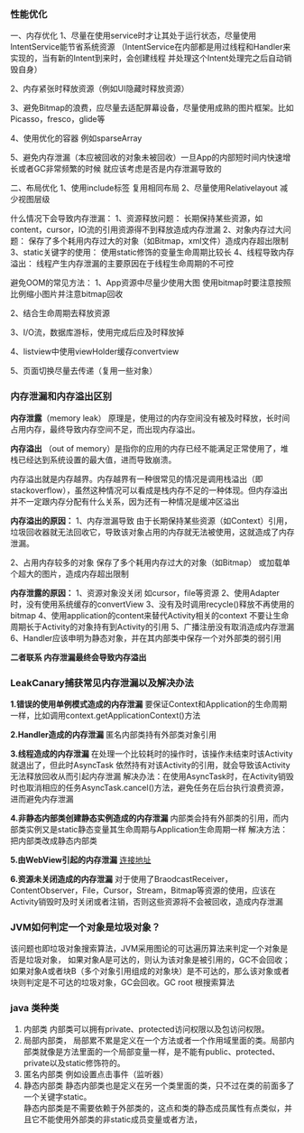 ### 性能优化
一、内存优化
1、尽量在使用service时才让其处于运行状态，尽量使用IntentService能节省系统资源
   （IntentService在内部都是用过线程和Handler来实现的，当有新的Intent到来时，会创建线程
   并处理这个Intent处理完之后自动销毁自身）

2、内存紧张时释放资源（例如UI隐藏时释放资源）

3、避免Bitmap的浪费，应尽量去适配屏幕设备，尽量使用成熟的图片框架。比如Picasso，fresco，glide等

4、使用优化的容器 例如sparseArray

5、避免内存泄漏（本应被回收的对象未被回收）一旦App的内部短时间内快速增长或者GC非常频繁的时候
   就应该考虑是否是内存泄漏导致的

二、布局优化
    1、使用include标签 复用相同布局
    2、尽量使用Relativelayout 减少视图层级

什么情况下会导致内存泄漏：
     1、资源释放问题：
            长期保持某些资源，如content，cursor，IO流的引用资源得不到释放造成内存泄漏
     2、对象内存过大问题：
            保存了多个耗用内存过大的对象（如Bitmap，xml文件）造成内存超出限制
     3、static关键字的使用：
            使用static修饰的变量生命周期比较长
     4、线程导致内存溢出：
             线程产生内存泄漏的主要原因在于线程生命周期的不可控

避免OOM的常见方法：
1、App资源中尽量少使用大图 使用bitmap时要注意按照比例缩小图片并注意bitmap回收

2、结合生命周期去释放资源

3、I/O流，数据库游标，使用完成后应及时释放掉

4、listview中使用viewHolder缓存convertview

5、页面切换尽量去传递（复用一些对象）



### 内存泄漏和内存溢出区别

**内存泄露**（memory leak） 原理是，使用过的内存空间没有被及时释放，长时间占用内存，最终导致内存空间不足，而出现内存溢出。

**内存溢出** （out of memory）是指你的应用的内存已经不能满足正常使用了，堆栈已经达到系统设置的最大值，进而导致崩溃。

 内存溢出就是内存越界。内存越界有一种很常见的情况是调用栈溢出（即stackoverflow），虽然这种情况可以看成是栈内存不足的一种体现。但内存溢出并不一定跟内存分配有什么关系，因为还有一种情况是缓冲区溢出


**内存溢出的原因：**
1、内存泄漏导致
由于长期保持某些资源（如Context）引用，垃圾回收器就无法回收它，导致该对象占用的内存就无法被使用，这就造成了内存泄漏。

2、占用内存较多的对象
保存了多个耗用内存过大的对象（如Bitmap） 或加载单个超大的图片，造成内存超出限制


**内存泄露的原因：**
1、资源对象没关闭  如cursor，file等资源
2、使用Adapter时，没有使用系统缓存的convertView
3、没有及时调用recycle()释放不再使用的bitmap
4、使用application的content来替代Activity相关的context 不要让生命周期长于Activity的对象持有到Activity的引用
5、广播注册没有取消造成内存泄漏
6、Handler应该申明为静态对象，并在其内部类中保存一个对外部类的弱引用

**二者联系 内存泄漏最终会导致内存溢出**

### LeakCanary捕获常见内存泄漏以及解决办法

**1.错误的使用单例模式造成的内存泄漏**
要保证Context和Application的生命周期一样，比如调用context.getApplicationContext()方法

**2.Handler造成的内存泄漏**
匿名内部类持有外部类对象引用

**3.线程造成的内存泄漏**
在处理一个比较耗时的操作时，该操作未结束时该Activity就退出了，但此时AsyncTask 依然持有对该Activity的引用，就会导致该Activity无法释放回收从而引起内存泄漏
解决办法：在使用AsyncTask时，在Activity销毁时也取消相应的任务AsyncTask.cancel()方法，避免任务在后台执行浪费资源，进而避免内存泄漏

**4.非静态内部类创建静态实例造成的内存泄漏**
内部类会持有外部类的引用，而内部类实例又是static静态变量其生命周期与Application生命周期一样
解决方法：把内部类改成静态内部类

**5.由WebView引起的内存泄漏**
[连接地址](https://www.cnblogs.com/whoislcj/p/6001422.html)

**6.资源未关闭造成的内存泄漏**
对于使用了BraodcastReceiver，ContentObserver，File，Cursor，Stream，Bitmap等资源的使用，应该在Activity销毁时及时关闭或者注销，否则这些资源将不会被回收，造成内存泄漏


### JVM如何判定一个对象是垃圾对象？

该问题也即垃圾对象搜索算法，JVM采用图论的可达遍历算法来判定一个对象是否是垃圾对象， 如果对象A是可达的，则认为该对象是被引用的，GC不会回收；如果对象A或者块B（多个对象引用组成的对象块）是不可达的，那么该对象或者块则判定是不可达的垃圾对象，GC会回收。GC root 根搜索算法
[](https://upload-images.jianshu.io/upload_images/6668992-5540a3037c4ee84c.jpg?imageMogr2/auto-orient/)


### java 类种类
1. 内部类  内部类可以拥有private、protected访问权限以及包访问权限。
2. 局部内部类， 局部累不累是定义在一个方法或者一个作用域里面的类。局部内部类就像是方法里面的一个局部变量一样，是不能有public、protected、private以及static修饰符的。
3. 匿名内部类 例如设置点击事件（监听器）
4. 静态内部类 静态内部类也是定义在另一个类里面的类，只不过在类的前面多了一个关键字static。  
静态内部类是不需要依赖于外部类的，这点和类的静态成员属性有点类似，并且它不能使用外部类的非static成员变量或者方法，
